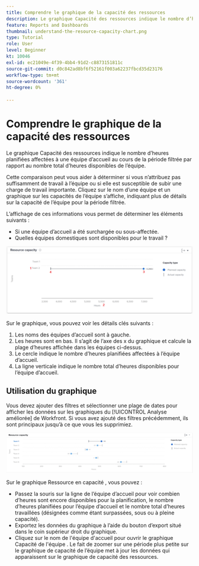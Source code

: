 ```yaml
---
title: Comprendre le graphique de la capacité des ressources
description: Le graphique Capacité des ressources indique le nombre d’heures planifiées affectées à une équipe d’accueil au cours de la période filtrée par rapport au nombre total d’heures disponibles de l’équipe.
feature: Reports and Dashboards
thumbnail: understand-the-resource-capacity-chart.png
type: Tutorial
role: User
level: Beginner
kt: 10046
exl-id: ec21049e-4f39-4bb4-91d2-c8873151811c
source-git-commit: d0c842ad8bf6f52161f003a62237fbcd35d23176
workflow-type: tm+mt
source-wordcount: '361'
ht-degree: 0%

---
```


# Comprendre le graphique de la capacité des ressources

Le graphique Capacité des ressources indique le nombre d’heures planifiées affectées à une équipe d’accueil au cours de la période filtrée par rapport au nombre total d’heures disponibles de l’équipe.

Cette comparaison peut vous aider à déterminer si vous n’attribuez pas suffisamment de travail à l’équipe ou si elle est susceptible de subir une charge de travail importante. Cliquez sur le nom d’une équipe et un graphique sur les capacités de l’équipe s’affiche, indiquant plus de détails sur la capacité de l’équipe pour la période filtrée.

L’affichage de ces informations vous permet de déterminer les éléments suivants :

* Si une équipe d’accueil a été surchargée ou sous-affectée.
* Quelles équipes domestiques sont disponibles pour le travail ?

![Une image présentant un graphique de la capacité des ressources avec des nombres sur les zones décrites dans les puces ci-dessous](assets/section-3-2.png)

Sur le graphique, vous pouvez voir les détails clés suivants :

1. Les noms des équipes d’accueil sont à gauche.
1. Les heures sont en bas. Il s’agit de l’axe des x du graphique et calcule la plage d’heures affichée dans les équipes ci-dessus.
1. Le cercle indique le nombre d’heures planifiées affectées à l’équipe d’accueil.
1. La ligne verticale indique le nombre total d’heures disponibles pour l’équipe d’accueil.

## Utilisation du graphique

Vous devez ajouter des filtres et sélectionner une plage de dates pour afficher les données sur les graphiques du [!UICONTROL Analyse améliorée] de Workfront. Si vous avez ajouté des filtres précédemment, ils sont principaux jusqu’à ce que vous les supprimiez.

![Image présentant un graphique de capacité de ressource](assets/section-3-3.png)

Sur le graphique Ressource en capacité , vous pouvez :

* Passez la souris sur la ligne de l’équipe d’accueil pour voir combien d’heures sont encore disponibles pour la planification, le nombre d’heures planifiées pour l’équipe d’accueil et le nombre total d’heures travaillées (désignées comme étant surpassées, sous ou à pleine capacité).
* Exportez les données du graphique à l’aide du bouton d’export situé dans le coin supérieur droit du graphique.
* Cliquez sur le nom de l&#39;équipe d&#39;accueil pour ouvrir le graphique Capacité de l&#39;équipe . Le fait de zoomer sur une période plus petite sur le graphique de capacité de l’équipe met à jour les données qui apparaissent sur le graphique de capacité des ressources.
